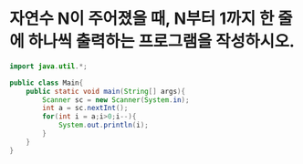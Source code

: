 # 자연수 N이 주어졌을 때, N부터 1까지 한 줄에 하나씩 출력하는 프로그램을 작성하시오.

```java
import java.util.*;

public class Main{
    public static void main(String[] args){
        Scanner sc = new Scanner(System.in);
        int a = sc.nextInt();
        for(int i = a;i>0;i--){
            System.out.println(i);
        }
    }
}
```